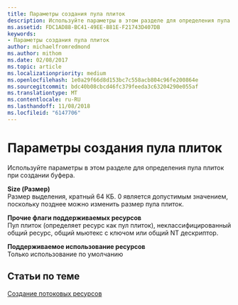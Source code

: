 ```yaml
---
title: Параметры создания пула плиток
description: Используйте параметры в этом разделе для определения пула плиток при создании буфера.
ms.assetid: FDC1AD88-BC41-49EE-881E-F21743D407DB
keywords:
- Параметры создания пула плиток
author: michaelfromredmond
ms.author: mithom
ms.date: 02/08/2017
ms.topic: article
ms.localizationpriority: medium
ms.openlocfilehash: 1e0a29f66d8d153bc7c558acb804c96fe200864e
ms.sourcegitcommit: bdc40b08cbcd46fc379feeda3c63204290e055af
ms.translationtype: MT
ms.contentlocale: ru-RU
ms.lasthandoff: 11/08/2018
ms.locfileid: "6147706"
---
```

# <a name="tile-pool-creation-parameters"></a>Параметры создания пула плиток


Используйте параметры в этом разделе для определения пула плиток при создании буфера.

<span id="Size"></span><span id="size"></span><span id="SIZE"></span>**Size (Размер)**  
Размер выделения, кратный 64 КБ. 0 является допустимым значением, поскольку позднее можно изменить размер пула плиток.

<span id="Supported_Resource_Misc_Flags"></span><span id="supported_resource_misc_flags"></span><span id="SUPPORTED_RESOURCE_MISC_FLAGS"></span>**Прочие флаги поддерживаемых ресурсов**  
Пул плиток (определяет ресурс как пул плиток), неклассифицированный общий ресурс, общий мьютекс с ключом или общий NT дескриптор.

<span id="Supported_Resource_Usage"></span><span id="supported_resource_usage"></span><span id="SUPPORTED_RESOURCE_USAGE"></span>**Поддерживаемое использование ресурсов**  
Только использование по умолчанию

## <a name="span-idrelated-topicsspanrelated-topics"></a><span id="related-topics"></span>Статьи по теме


[Создание потоковых ресурсов](creating-streaming-resources.md)

 

 




